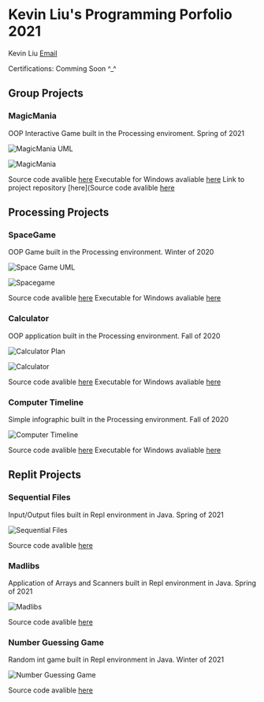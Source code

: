 # Kevin Liu's Programming Porfolio 2021
Kevin Liu [Email](mailto:keviliu9668@granitesd.org)

Certifications: Comming Soon ^_^

## Group Projects

### MagicMania
OOP Interactive Game built in the Processing enviroment. Spring of 2021

![MagicMania UML](https://github.com/Kliu9668/ProgrammingPortfolio1b/blob/gh-pages/images/Updated%20MagicMania%20UML.png?raw=true)

![MagicMania](https://github.com/Kliu9668/ProgrammingPortfolio1b/blob/gh-pages/images/MagicMania%20ScreenCapture.PNG?raw=true)

Source code avalible [here](https://github.com/Kliu9668/ProgrammingPortfolio1b/tree/gh-pages/src/MagicMania) Executable for Windows avaliable [here](https://github.com/Kliu9668/ProgrammingPortfolio1b/blob/gh-pages/src/MagicMania/application.windows64.zip)
Link to project repository [here](Source code avalible [here](https://github.com/macythompson/MagicMania) 

## Processing Projects

### SpaceGame
OOP Game built in the Processing environment. Winter of 2020

![Space Game UML](https://github.com/Kliu9668/ProgrammingPortfolio1b/blob/gh-pages/images/UML%20for%20basic%20application.png?raw=true)

![Spacegame](https://github.com/Kliu9668/ProgrammingPortfolio1b/blob/gh-pages/images/SpaceGame%20Screencapture.png?raw=true)

Source code avalible [here](https://github.com/Kliu9668/ProgrammingPortfolio1b/tree/gh-pages/src/SpaceGameFinalPhase) Executable for Windows avaliable [here](https://github.com/Kliu9668/ProgrammingPortfolio1b/blob/gh-pages/src/SpaceGameFinalPhase/application.windows64.zip)

### Calculator
OOP application built in the Processing environment. Fall of 2020

![Calculator Plan](https://github.com/Kliu9668/ProgrammingPortfolio1b/blob/gh-pages/images/Calculator%20Plan.png?raw=true)

![Calculator](https://github.com/Kliu9668/ProgrammingPortfolio1b/blob/gh-pages/images/Calculator%20Screencapture.png?raw=true)

Source code avalible [here](https://github.com/Kliu9668/ProgrammingPortfolio1b/tree/gh-pages/src/Calculator) Executable for Windows avaliable [here](https://github.com/Kliu9668/ProgrammingPortfolio1b/blob/gh-pages/src/Calculator/application.windows64.zip)

### Computer Timeline
Simple infographic built in the Processing environment. Fall of 2020

![Computer Timeline](https://github.com/Kliu9668/ProgrammingPortfolio1b/blob/gh-pages/images/Computer%20Timeline%20Screencast.png?raw=true)

Source code avalible [here](https://github.com/Kliu9668/ProgrammingPortfolio1b/tree/gh-pages/src/Computer_timeline) Executable for Windows avaliable [here](https://github.com/Kliu9668/ProgrammingPortfolio1b/blob/gh-pages/src/Computer_timeline/application.windows64.zip)


## Replit Projects

### Sequential Files
Input/Output files built in Repl environment in Java. Spring of 2021

![Sequential Files](https://github.com/Kliu9668/ProgrammingPortfolio1b/blob/gh-pages/images/Squential%20File%20Access%20Screencapture.png?raw=true)

Source code avalible [here](https://github.com/Kliu9668/ProgrammingPortfolio1b/tree/gh-pages/src/Sequential-File-Access)

### Madlibs
Application of Arrays and Scanners built in Repl environment in Java. Spring of 2021

![Madlibs](https://github.com/Kliu9668/ProgrammingPortfolio1b/blob/gh-pages/images/Madlibs%20ScreenCapture.png?raw=true)

Source code avalible [here](https://github.com/Kliu9668/ProgrammingPortfolio1b/tree/gh-pages/src/Madlibs)

### Number Guessing Game
Random int game built in Repl environment in Java. Winter of 2021

![Number Guessing Game](https://github.com/Kliu9668/ProgrammingPortfolio1b/blob/gh-pages/images/Number%20Guessing%20Game%20Screencapture.png?raw=true)

Source code avalible [here](https://github.com/Kliu9668/ProgrammingPortfolio1b/tree/gh-pages/src/NumberGuessingGame) 
